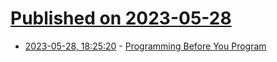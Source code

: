 # [Published on 2023-05-28](index.md)

* [2023-05-28, 18:25:20](https://lobste.rs/s/wltxsd/programming_before_you_program) - [Programming Before You Program](https://www.youtube.com/watch?v=0OqGAZo7cCg)
